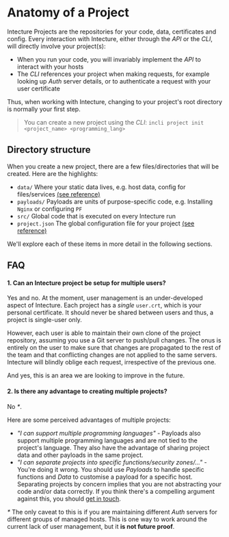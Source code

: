 # Anatomy of a Project

Intecture Projects are the repositories for your code, data, certificates and config. Every interaction with Intecture, either through the _API_ or the _CLI_, will directly involve your project(s):
- When you run your code, you will invariably implement the _API_ to interact with your hosts
- The _CLI_ references your project when making requests, for example looking up _Auth_ server details, or to authenticate a request with your user certificate

Thus, when working with Intecture, changing to your project's root directory is normally your first step.

> You can create a new project using the _CLI_: `incli project init <project_name> <programming_lang>`

## Directory structure

When you create a new project, there are a few files/directories that will be created. Here are the highlights:
- `data/` Where your static data lives, e.g. host data, config for files/services [(see reference)](ch04-05-02-reference-projects-data.html)
- `payloads/` Payloads are units of purpose-specific code, e.g. Installing `Nginx` or configuring `PF`
- `src/` Global code that is executed on every Intecture run
- `project.json` The global configuration file for your project [(see reference)](ch04-05-01-reference-projects-json.html)

We'll explore each of these items in more detail in the following sections.

## FAQ

#### 1. Can an Intecture project be setup for multiple users?

Yes and no. At the moment, user management is an under-developed aspect of Intecture. Each project has a _single_ `user.crt`, which is your personal certificate. It should never be shared between users and thus, a project is single-user only.

However, each user is able to maintain their own clone of the project repository, assuming you use a Git server to push/pull changes. The onus is entirely on the user to make sure that changes are propagated to the rest of the team and that conflicting changes are not applied to the same servers. Intecture will blindly oblige each request, irrespective of the previous one.

And yes, this is an area we are looking to improve in the future.

#### 2. Is there any advantage to creating multiple projects?

No _*_.

Here are some perceived advantages of multiple projects:
- _"I can support multiple programming languages"_ - Payloads also support multiple programming languages and are not tied to the project's language. They also have the advantage of sharing project data and other payloads in the same project.
- _"I can separate projects into specific functions/security zones/..."_ - You're doing it wrong. You should use _Payloads_ to handle specific functions and _Data_ to customise a payload for a specific host. Separating projects by concern implies that you are not abstracting your code and/or data correctly. If you think there's a compelling argument against this, you should [get in touch](https://intecture.io/#Get%20in%20touch).

_*_ The only caveat to this is if you are maintaining different _Auth_ servers for different groups of managed hosts. This is one way to work around the current lack of user management, but it **is not future proof**.
